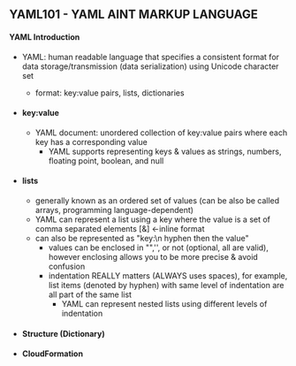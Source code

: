 ## YAML101 - YAML AINT MARKUP LANGUAGE ##

#### YAML Introduction ####
* YAML: human readable language that specifies a consistent format for data storage/transmission (data serialization) using Unicode character set
  * format: key:value pairs, lists, dictionaries
* #### key:value ####
  * YAML document: unordered collection of key:value pairs where each key has a corresponding value
    * YAML supports representing keys & values as strings, numbers, floating point, boolean, and null 
* #### lists ####
  * generally known as an ordered set of values (can be also be called arrays, programming language-dependent)
  * YAML can represent a list using a key where the value is a set of comma separated elements [&] <-inline format
  * can also be represented as "key:\n hyphen then the value"
    * values can be enclosed in "",'', or not (optional, all are valid), however enclosing allows you to be more precise & avoid confusion
    * indentation REALLY matters (ALWAYS uses spaces), for example, list items (denoted by hyphen) with same level of indentation are all part of the same list
      * YAML can represent nested lists using different levels of indentation 
 
* #### Structure (Dictionary) ####
* #### CloudFormation ####
